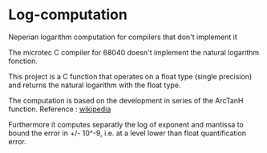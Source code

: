 # Log-computation
Neperian logarithm computation for compilers that don't implement it

The microtec C compiler for 68040 doesn't implement the natural logarithm fonction.

This project is a C function that operates on a float type (single precision) and returns the natural logarithm with the float type.

The computation is based on the development in series of the ArcTanH function.
Reference : [wikipedia](https://en.wikipedia.org/wiki/Logarithm#Power_series)

Furthermore it computes separatly the log of exponent and mantissa to bound the error in +/- 10^-9, i.e. at a level lower than float quantification error.
